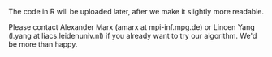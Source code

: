 The code in R will be uploaded later, after we make it slightly more readable. 

Please contact Alexander Marx (amarx at mpi-inf.mpg.de) or Lincen Yang (l.yang at liacs.leidenuniv.nl) 
if you already want to try our algorithm. We'd be more than happy.
